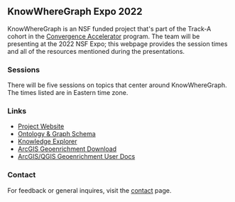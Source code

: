 ## KnowWhereGraph Expo 2022

KnowWhereGraph is an NSF funded project that's part of the Track-A cohort in the [Convergence Accelerator](https://beta.nsf.gov/funding/initiatives/convergence-accelerator) program. The team will be presenting at the 2022 NSF Expo; this webpage provides the session times and all of the resources mentioned during the presentations.

### Sessions

There will be five sessions on topics that center around KnowWhereGraph. The times listed are in Eastern time zone.

<KWG schedule images here>

### Links


- [Project Website](http://knowwheregraph.org/)
- [Ontology & Graph Schema](https://stko-kwg.geog.ucsb.edu/lod/ontology)
- [Knowledge Explorer](https://stko-kwg.geog.ucsb.edu/)
- [ArcGIS Geoenrichment Download](https://drive.google.com/drive/folders/1WwBmVRVLIfdDKRg3C2nwtlCzbRVY-smM?usp=sharing)
- [ArcGIS/QGIS Geoenrichment User Docs](https://docs.google.com/document/d/1vlvjD0ukkcXmgoiR1DG85rMxFCuX7wJLMLaUAI3Lw6U/edit?usp=sharing)

### Contact

For feedback or general inquires, visit the [contact](https://knowwheregraph.org/contact/) page.
